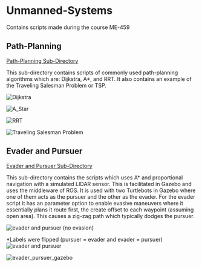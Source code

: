 # Unmanned-Systems
Contains scripts made during the course ME-459

## Path-Planning
[Path-Planning Sub-Directory](https://github.com/petern2599/Unmanned-Systems/tree/main/Path-Planning%20Algorithms)

This sub-directory contains scripts of commonly used path-planning algorithms which are: Dijkstra, A*, and RRT. It also contains an example of the Traveling Salesman Problem or TSP. 

![Dijkstra](https://user-images.githubusercontent.com/42896783/168454556-3b32b510-2fd9-4beb-9b18-2b7c6f697593.png)

![A_Star](https://user-images.githubusercontent.com/42896783/168454558-2482c041-0562-495a-b258-7660684d5446.png)

![RRT](https://user-images.githubusercontent.com/42896783/168454559-ac65647b-037e-4c94-b250-6dcd65c418be.png)

![Traveling Salesman Problem](https://user-images.githubusercontent.com/42896783/168454561-4f1814fb-ae18-49ed-8b2c-c47af63f3481.png)

## Evader and Pursuer
[Evader and Pursuer Sub-Directory](https://github.com/petern2599/Unmanned-Systems/tree/main/Evader%20and%20Pursuer)

This sub-directory contains the scripts which uses A* and proportional navigation with a simulated LIDAR sensor. This is facilitated in Gazebo and uses the middleware of ROS. It is used with two Turtlebots in Gazebo where one of them acts as the pursuer and the other as the evader. For the evader script it has an parameter option to enable evasive maneuvers where it essentially plans it route first, the create offset to each waypoint (assuming open area). This causes a zig-zag path which typically dodges the pursuer.

![evader and pursuer (no evasion)](https://user-images.githubusercontent.com/42896783/168454645-74b6528f-3e5f-46df-90b2-7bddb621fe0a.PNG)

*Labels were flipped (pursuer = evader and evader = pursuer)
![evader and pursuer](https://user-images.githubusercontent.com/42896783/168454647-df2d810a-2701-44d3-aba5-be09b3c3c9f8.PNG)

![evader_pursuer_gazebo](https://user-images.githubusercontent.com/42896783/168454655-daa31a8a-7703-489c-be00-4ab96ba051a3.PNG)
